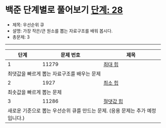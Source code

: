 # 백준 단계별로 풀어보기 [단계: 28](https://www.acmicpc.net/step/13)

- 제목: 우선순위 큐
- 설명: 가장 작은/큰 원소를 뽑는 자료구조를 배워 봅시다.
- 총문제: 3
  
---

<P>
  <table>
    <thead><tr><th>단계</th><th>문제 번호</th><th>제목</th></tr></thead>
    <tbody>
      <tr><td>1</td><td>11279</td><td><a href="https://www.acmicpc.net/problem/11279">최대 힙</a></td></tr>
      <tr><td colspan="3">최댓값을 빠르게 뽑는 자료구조를 배우는 문제</td></tr>
      <tr><td>2</td><td>1927</td><td><a href="https://www.acmicpc.net/problem/1927">최소 힙</a></td></tr>
      <tr><td colspan="3">최솟값을 빠르게 뽑는 문제</td></tr>
      <tr><td>3</td><td>11286</td><td><a href="https://www.acmicpc.net/problem/11286">절댓값 힙</a></td></tr>
      <tr><td colspan="3">새로운 기준으로 뽑는 우선순위 큐를 만드는 문제. (응용 문제는 추가 예정입니다.)</td></tr>
    </tbody>
  </table>
</P>
